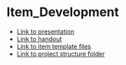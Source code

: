 # Item_Development

* [Link to presentation](https://sharestats.github.io/Item_Development/ItemDevelopment.html)
* [Link to handout](https://sharestats.github.io/Item_Development/ItemDevelopmentHandout.html)
* [Link to item template files](https://sharestats.github.io/Item_Development/TemplateItems.zip)
* [Link to project structure folder](https://sharestats.github.io/Item_Development/ShareStatsItemsProject.zip)